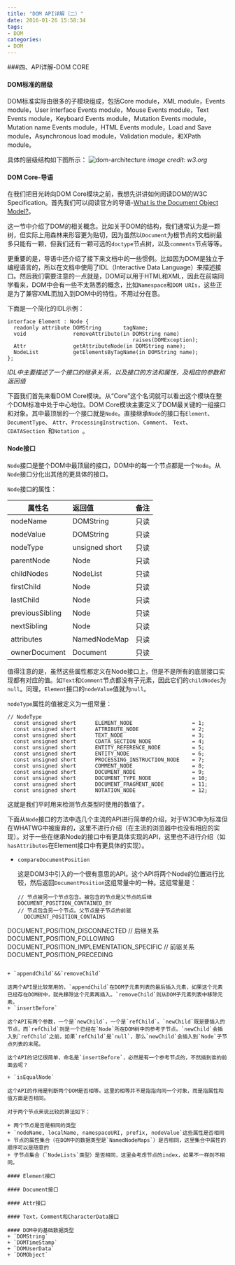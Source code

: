```yaml
---
title: "DOM API详解（二）"
date: 2016-01-26 15:58:34
tags: 
- DOM
categories: 
- DOM
---
```


###四、API详解-DOM CORE

#### DOM标准的层级

DOM标准实际由很多的子模块组成，包括Core module，XML module，Events module，User interface Events module，Mouse Events module，Text Events module，Keyboard Events module，Mutation Events module，Mutation name Events module，HTML Events module，Load and Save module，Asynchronous load module，Validation module，和XPath module。

<!--more-->

具体的层级结构如下图所示：
![dom-architecture](https://www.w3.org/TR/2004/REC-DOM-Level-3-Core-20040407/images/dom-architecture.png)
*image credit: w3.org*

#### DOM Core-导语

在我们把目光转向DOM Core模块之前，我想先讲讲如何阅读DOM的W3C Specification。首先我们可以阅读官方的导语-[What is the Document Object Model?](https://www.w3.org/TR/2004/REC-DOM-Level-3-Core-20040407/introduction.html)。

这一节中介绍了DOM的相关概念。比如关于DOM的结构，我们通常认为是一颗树，但实际上用森林来形容更为贴切，因为虽然以`Document`为根节点的文档树最多只能有一颗，但我们还有一颗可选的`doctype`节点树，以及`comments`节点等等。

更重要的是，导语中还介绍了接下来文档中的一些惯例。比如因为DOM是独立于编程语言的，所以在文档中使用了IDL（Interactive Data Language）来描述接口。然后我们需要注意的一点就是，DOM可以用于HTML和XML，因此在前端同学看来，DOM中会有一些不太熟悉的概念，比如`Namespace`和`DOM URIs`，这些正是为了兼容XML而加入到DOM中的特性。不用过分在意。

下面是一个简化的IDL示例：

```
interface Element : Node {
  readonly attribute DOMString       tagName;
  void               removeAttribute(in DOMString name)
                                        raises(DOMException);
  Attr               getAttributeNode(in DOMString name);
  NodeList           getElementsByTagName(in DOMString name);
};
```
*IDL中主要描述了一个接口的继承关系，以及接口的方法和属性，及相应的参数和返回值*

下面我们首先来看DOM Core模块。从“Core”这个名词就可以看出这个模块在整个DOM标准中处于中心地位。DOM Core模块主要定义了DOM最关键的一组接口和对象。其中最顶层的一个接口就是`Node`。直接继承`Node`的接口有`Element`、`DocumentType`、
`Attr`、`ProcessingInstruction`、`Comment`、
`Text`、`CDATASection `和`Notation `。

#### Node接口

`Node`接口是整个DOM中最顶层的接口，DOM中的每一个节点都是一个`Node`。从`Node`接口分化出其他的更具体的接口。

`Node`接口的属性：

| **属性名** | **返回值** | **备注** |
| ---------------------------------------- | :--------------------------------------- |:--------------------------------------- |
|nodeName | DOMString | 只读 |
|nodeValue| DOMString |只读|
|nodeType|unsigned short |只读|
|parentNode|Node  |只读|
|childNodes| NodeList|只读|
|firstChild|Node  |只读|
|lastChild| Node |只读|
|previousSibling| Node|只读|
|nextSibling| Node |只读|
|attributes|NamedNodeMap|只读|
|ownerDocument| Document |只读|

值得注意的是，虽然这些属性都定义在Node接口上，但是不是所有的底层接口实现都有对应的值。如`Text`和`Comment`节点都没有子元素，因此它们的`childNodes`为`null`。同理，`Element`接口的`nodeValue`值就为`null`。

`nodeType`属性的值被定义为一组常量：

```
// NodeType
  const unsigned short      ELEMENT_NODE                   = 1;
  const unsigned short      ATTRIBUTE_NODE                 = 2;
  const unsigned short      TEXT_NODE                      = 3;
  const unsigned short      CDATA_SECTION_NODE             = 4;
  const unsigned short      ENTITY_REFERENCE_NODE          = 5;
  const unsigned short      ENTITY_NODE                    = 6;
  const unsigned short      PROCESSING_INSTRUCTION_NODE    = 7;
  const unsigned short      COMMENT_NODE                   = 8;
  const unsigned short      DOCUMENT_NODE                  = 9;
  const unsigned short      DOCUMENT_TYPE_NODE             = 10;
  const unsigned short      DOCUMENT_FRAGMENT_NODE         = 11;
  const unsigned short      NOTATION_NODE                  = 12;
```
这就是我们平时用来检测节点类型时使用的数值了。

下面从`Node`接口的方法中选几个主流的API进行简单的介绍，对于W3C中为标准但在WHATWG中被废弃的，这里不进行介绍（在主流的浏览器中也没有相应的实现）。对于一些在继承Node的接口中有更具体实现的API，这里也不进行介绍（如`hasAttributes`在Element接口中有更具体的实现）。

+ `compareDocumentPosition`

  这是DOM3中引入的一个很有意思的API。这个API将两个Node的位置进行比较，然后返回`DocumentPosition`这组常量中的一种。这组常量是：
  
  ```
  // 节点被另一个节点包含。被包含的节点是父节点的后继
  DOCUMENT_POSITION_CONTAINED_BY
  // 节点包含另一个节点。父节点是子节点的前驱
    DOCUMENT_POSITION_CONTAINS
DOCUMENT_POSITION_DISCONNECTED
// 后继关系
DOCUMENT_POSITION_FOLLOWING
DOCUMENT_POSITION_IMPLEMENTATION_SPECIFIC
// 前驱关系
DOCUMENT_POSITION_PRECEDING

  ```

+ `appendChild`&&`removeChild`  

 这两个API是比较常用的，`appendChild`在DOM子元素列表的最后插入元素，如果这个元素已经存在DOM树中，就先移除这个元素再插入。`removeChild`则从DOM子元素列表中移除元素。
+ `insertBefore`  

 这个API有两个参数，一个是`newChild`，一个是`refChild`。`newChild`既是要插入的节点，而`refChild`则是一个已经在`Node`所在DOM树中的参考子节点。`newChild`会插入到`refChild`之前，如果`refChild`是`null`，那么`newChild`会插入到`Node`子节点列表的末尾。
 
 这个API的记忆很简单，命名是`insertBefore`，必然是有一个参考节点的，不然插到谁的前面去呢？
 
+ `isEqualNode`
 
 这个API的作用是判断两个DOM是否相等。这里的相等并不是指指向同一个对象，而是指属性和值方面是否相同。
 
 对于两个节点来说比较的算法如下：
 
 + 两个节点是否是相同的类型
 + `nodeName, localName, namespaceURI, prefix, nodeValue`这些属性是否相同
 + 节点的属性集合（在DOM中的数据类型是`NamedNodeMaps`）是否相同，这里集合中属性的顺序可以是随意的
 + 子节点集合（`NodeLists`类型）是否相同，这里会考虑节点的index，如果不一样则不相同。
 
#### Element接口

#### Document接口

#### Attr接口

#### Text，Comment和CharacterData接口

#### DOM中的基础数据类型
+ `DOMString`  
+ `DOMTimeStamp`
+ `DOMUserData`
+ `DOMObject`